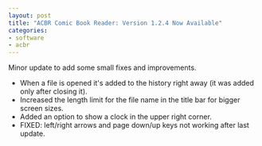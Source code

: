 ```yaml
---
layout: post
title: "ACBR Comic Book Reader: Version 1.2.4 Now Available"
categories:
- software
- acbr
---
```


<p>Minor update to add some small fixes and improvements.</p>
<ul><li>When a file is opened it's added to the history right away (it was added only after closing it).</li><li>Increased the length limit for the file name in the title bar for bigger screen sizes.</li><li>Added an option to show a clock in the upper right corner.</li><li>FIXED: left/right arrows and page down/up keys not working after last update.</li></ul>


